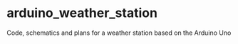 # arduino_weather_station
Code, schematics and plans for a weather station based on the Arduino Uno
